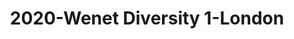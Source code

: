 ---
schema: default
title: 2020-Wenet Diversity 1-London
organization: Unitn
notes: The study aimed to assess diversity through the social practices and daily behaviors of university students from eight different countries. The research was carried out in two phases. Initially, a large sample of students from Denmark, Italy, Mongolia, Paraguay, the United Kingdom, China, Mexico, and India, completed a survey on their social practices, as well as their socio-demographic, cultural, and psychological elements. In the second phase, a sub-sample of the respondents engaged in a four-week data collection by using an innovative smartphone application called iLog. This app collected data from thirty-four smartphone sensors around the clock, allowing for an in-depth investigation into the diversity and daily routines of university students across countries, both synchronically and diachronically.
resources:
  - name: 2022_WeNet_Diversity1_Technical-Report(2020-2021)
    url: >-
      https://drive.google.com/file/d/1TMrjkAEWRZ5xhETJKOCnERgh_Z06PO2E/view?usp=drive_link
    format: PDF
license: >-
  ./../../resources/2023LivePeopleLicense.html
dataset_name: Wenet Diversity 1
location: London (United Kingdom)
latitude_map: 51.5
longitude_map: 0.12
start_date: 2020.10.19
end_date: 2020.12.18
dataset_type: Sensors, <a href="https://datascientiafoundation.github.io/LivePeople/datasets/2020-DV1-London-Diachronic-Interactions/"> Diachronic-Interactions</a>, <a href="https://datascientiafoundation.github.io/LivePeople/datasets/2020-DV1-London-Synchronic-Interactions/"> Synchronic-Interactions</a>
sensor_type:  <a href="https://datascientiafoundation.github.io/LivePeople/datasets/2020-DV1-London-App-usage/"> App-usage</a>,  <a href="https://datascientiafoundation.github.io/LivePeople/datasets/2020-DV1-London-Device-usage/"> Device-usage</a>, <a href="https://datascientiafoundation.github.io/LivePeople/datasets/2020-DV1-London-Position/"> Position</a>,  <a href="https://datascientiafoundation.github.io/LivePeople/datasets/2020-DV1-London-Connectivity/"> Connectivity</a>, <a href="https://datascientiafoundation.github.io/LivePeople/datasets/2020-DV1-London-Motion/"> Motion</a>,  <a href="https://datascientiafoundation.github.io/LivePeople/datasets/2020-DV1-London-Environment/"> Environment</a>, <a href="https://datascientiafoundation.github.io/LivePeople/datasets/2020-DV1-London-Diachronic-Interactions/"> Diachronic-Interactions</a>, <a href="https://datascientiafoundation.github.io/LivePeople/datasets/2020-DV1-London-Synchronic-Interactions/"> Synchronic-Interactions</a> 
size: 12 GB  
dataset_format: parquet
other_format: csv
number_participants: 59
language: unknown 
collection_name: Diversity1
project_url: <a href="https://ds.datascientia.eu/community/public/projects/ff8fb8d9-ecfd-4c39-bc09-c80eb4d90399">https://ds.datascientia.eu/community/public/projects/ff8fb8d9-ecfd-4c39-bc09-c80eb4d90399</a>
category:
  - Project
5_stars: 3
publication_date: 2023-11-30 00:00:00
identifier: 004.AAAD.AAG.**
request_contact: datadistribution.knowdive@unitn.it
--- 